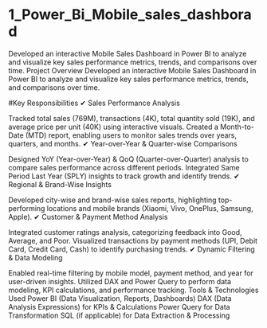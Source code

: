 # 1_Power_Bi_Mobile_sales_dashborad
Developed an interactive Mobile Sales Dashboard in Power BI to analyze and visualize key sales performance metrics, trends, and comparisons over time.
Project Overview
Developed an interactive Mobile Sales Dashboard in Power BI to analyze and visualize key sales performance metrics, trends, and comparisons over time.

#Key Responsibilities
✔ Sales Performance Analysis

Tracked total sales (769M), transactions (4K), total quantity sold (19K), and average price per unit (40K) using interactive visuals.
Created a Month-to-Date (MTD) report, enabling users to monitor sales trends over years, quarters, and months.
✔ Year-over-Year & Quarter-wise Comparisons

Designed YoY (Year-over-Year) & QoQ (Quarter-over-Quarter) analysis to compare sales performance across different periods.
Integrated Same Period Last Year (SPLY) insights to track growth and identify trends.
✔ Regional & Brand-Wise Insights

Developed city-wise and brand-wise sales reports, highlighting top-performing locations and mobile brands (Xiaomi, Vivo, OnePlus, Samsung, Apple).
✔ Customer & Payment Method Analysis

Integrated customer ratings analysis, categorizing feedback into Good, Average, and Poor.
Visualized transactions by payment methods (UPI, Debit Card, Credit Card, Cash) to identify purchasing trends.
✔ Dynamic Filtering & Data Modeling

Enabled real-time filtering by mobile model, payment method, and year for user-driven insights.
Utilized DAX and Power Query to perform data modeling, KPI calculations, and performance tracking.
Tools & Technologies Used
 Power BI (Data Visualization, Reports, Dashboards)
  DAX (Data Analysis Expressions) for KPIs & Calculations
 Power Query for Data Transformation
 SQL (if applicable) for Data Extraction & Processing

